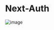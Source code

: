 # Next-Auth

![image](https://github.com/mena0018/Linktree-Clone/assets/89834824/030a9f3c-5de6-465a-827e-016899a16a7f)
